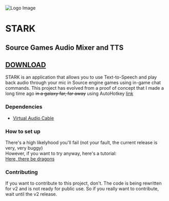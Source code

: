 ![Logo Image](http://i.imgur.com/Nryqfgk.png)

# STARK
## Source Games Audio Mixer and TTS

## [DOWNLOAD](https://github.com/axynos/STARK/releases/latest)

STARK is an application that allows you to use Text-to-Speech and play back audio through your mic in Source engine games using in-game chat commands.
This project has evolved from a proof of concept that I made a long time ago ~~in a galaxy far, far away~~ using AutoHotkey [link](https://github.com/axynos/CSGO-Text-To-Speech)

### Dependencies
* [Virtual Audio Cable](http://software.muzychenko.net/eng/vac.htm)

### How to set up
There's a high likelyhood you'll fail (not your fault, the current release is very, very buggy)  
However, if you want to try anyway, here's a tutorial:  
[Here, there be dragons](https://www.youtube.com/watch?v=fi5I6bzy2f8)

### Contributing
If you want to contribute to this project, don't. The code is being rewritten for v2 and is not ready for public use. So if you really want to contribute, wait until the v2 release.
